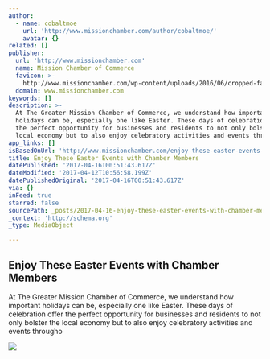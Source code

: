 ```yaml
---
author:
  - name: cobaltmoe
    url: 'http://www.missionchamber.com/author/cobaltmoe/'
    avatar: {}
related: []
publisher:
  url: 'http://www.missionchamber.com'
  name: Mission Chamber of Commerce
  favicon: >-
    http://www.missionchamber.com/wp-content/uploads/2016/06/cropped-favicon-192x192.png
  domain: www.missionchamber.com
keywords: []
description: >-
  At The Greater Mission Chamber of Commerce, we understand how important
  holidays can be, especially one like Easter. These days of celebration offer
  the perfect opportunity for businesses and residents to not only bolster the
  local economy but to also enjoy celebratory activities and events througho
app_links: []
isBasedOnUrl: 'http://www.missionchamber.com/enjoy-these-easter-events-with-chamber-members/'
title: Enjoy These Easter Events with Chamber Members
datePublished: '2017-04-16T00:51:43.617Z'
dateModified: '2017-04-12T10:56:58.199Z'
datePublishedOriginal: '2017-04-16T00:51:43.617Z'
via: {}
inFeed: true
starred: false
sourcePath: _posts/2017-04-16-enjoy-these-easter-events-with-chamber-members.md
_context: 'http://schema.org'
_type: MediaObject

---
```

<article style=""><h1>Enjoy These Easter Events with Chamber Members</h1><p>At The Greater Mission Chamber of Commerce, we understand how important holidays can be, especially one like Easter. These days of celebration offer the perfect opportunity for businesses and residents to not only bolster the local economy but to also enjoy celebratory activities and events througho</p><img src="http://www.missionchamber.com/wp-content/uploads/2017/03/BENTSEN-2014_6755.jpg" /></article>